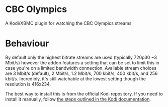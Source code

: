 CBC Olympics
============

A Kodi/XBMC plugin for watching the CBC Olympics streams

Behaviour
============
By default only the highest bitrate streams are used (typically 720p30 ~3 Mbit/s) however the addon features a setting that can be set to limit this in case you're on a limited bandwidth connection. Available stream choices are 3 Mbit/s (default), 2 Mbit/s, 1.2 Mbit/s, 700 kbit/s, 400 kbit/s, and 256 kbit/s. Incredibly, it's still watchable at the lowest setting though the resolution is 416x234.

The best way to install this is from the official Kodi repository. If you need to install it manually, follow [the steps outlined in the Kodi documentation](https://kodi.wiki/view/Add-on_manager#How_to_install_from_a_ZIP_file).